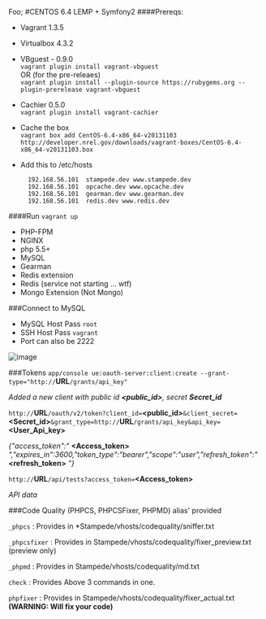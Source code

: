 Foo;
#CENTOS 6.4 LEMP + Symfony2
####Prereqs:
- Vagrant 1.3.5

- Virtualbox 4.3.2
 
- VBguest - 0.9.0<br>
	`vagrant plugin install vagrant-vbguest`<br>
	OR (for the pre-releaes)<br>
	`vagrant plugin install --plugin-source https://rubygems.org --plugin-prerelease vagrant-vbguest`
	
- Cachier 0.5.0<br>
	`vagrant plugin install vagrant-cachier`
	
- Cache the box <br>
	`vagrant box add CentOS-6.4-x86_64-v20131103 http://developer.nrel.gov/downloads/vagrant-boxes/CentOS-6.4-x86_64-v20131103.box`

- Add this to /etc/hosts

		192.168.56.101	stampede.dev www.stampede.dev
		192.168.56.101	opcache.dev www.opcache.dev
		192.168.56.101	gearman.dev www.gearman.dev
		192.168.56.101	redis.dev www.redis.dev

####Run `vagrant up`
- PHP-FPM 
- NGINX
- php 5.5+
- MySQL
- Gearman
- Redis extension
- Redis (service not starting ... wtf)
- Mongo Extension (Not Mongo)

###Connect to MySQL 
- MySQL Host Pass `root` <br>
- SSH Host Pass `vagrant` <br>
- Port can also be 2222

![image](https://photos-3.dropbox.com/t/0/AAB_2H_e_aRLOv3bW9xkDRdMxOtMtGD304hFi7EbRn2Z1g/12/42592441/png/1024x768/3/1384988400/0/2/Screenshot%202013-11-20%2013.05.23.png/RALYh3QG5bVbScqmyvcKuv6TL3Asu_y_Mt5e5ekvT9c)


###Tokens
`app/console ue:oauth-server:client:create --grant-type="http://`**URL**`/grants/api_key"`

*Added a new client with public id **<public_id>**, secret **Secret_id***

`http://`**URL**`/oauth/v2/token?client_id=`**<public_id>**`&client_secret=`**<Secret_id>**`&grant_type=http://`**URL**`/grants/api_key&api_key=`**<User_Api_key>**

*{"access_token":"* **<Access_token>** *","expires_in":3600,"token_type":"bearer","scope":"user","refresh_token":"***<refresh_token>** *"}*

`http://`**URL**`/api/tests?access_token=`**<Access_token>**

*API data*

###Code Quality (PHPCS, PHPCSFixer, PHPMD)
alias' provided 

`_phpcs` : Provides in *Stampede/vhosts/codequality/sniffer.txt 

`_phpcsfixer` : Provides in Stampede/vhosts/codequality/fixer_preview.txt (preview only)

`_phpmd` : Provides in Stampede/vhosts/codequality/md.txt 

`check` : Provides Above 3 commands in one. 

`phpfixer` : Provides in Stampede/vhosts/codequality/fixer_actual.txt **(WARNING: Will fix your code)** 
